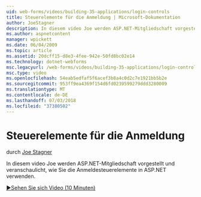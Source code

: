 ```yaml
---
uid: web-forms/videos/building-35-applications/login-controls
title: Steuerelemente für die Anmeldung | Microsoft-Dokumentation
author: JoeStagner
description: In diesem video Joe werden ASP.NET-Mitgliedschaft vorgestellt und veranschaulicht, wie Sie die Anmeldesteuerelemente in ASP.NET verwenden.
ms.author: aspnetcontent
manager: wpickett
ms.date: 06/04/2009
ms.topic: article
ms.assetid: 20dcff15-d8e3-4fee-942e-50fd8bc02e14
ms.technology: dotnet-webforms
msc.legacyurl: /web-forms/videos/building-35-applications/login-controls
msc.type: video
ms.openlocfilehash: 54eab5edfaf5f6acef3b8a4c0d2c7e1921bb5b2e
ms.sourcegitcommit: 953ff9ea4369f154d6fd0239599279ddd3280009
ms.translationtype: MT
ms.contentlocale: de-DE
ms.lasthandoff: 07/03/2018
ms.locfileid: "37380502"
---
```

<a name="login-controls"></a>Steuerelemente für die Anmeldung
====================
durch [Joe Stagner](https://github.com/JoeStagner)

In diesem video Joe werden ASP.NET-Mitgliedschaft vorgestellt und veranschaulicht, wie Sie die Anmeldesteuerelemente in ASP.NET verwenden.

[&#9654;Sehen Sie sich Video (10 Minuten)](https://channel9.msdn.com/Blogs/ASP-NET-Site-Videos/login-controls)

